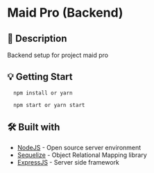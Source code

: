 # Maid Pro (Backend)

## 📖 Description

Backend setup for project maid pro

## 💡 Getting Start

```
  npm install or yarn

  npm start or yarn start
```

## 🛠 Built with

- [NodeJS](https://nodejs.org/dist/latest-v12.x/docs/api) - Open source server environment
- [Sequelize](https://sequelize.org/v5/index.html) - Object Relational Mapping library
- [ExpressJS](https://reactjs.org/) - Server side framework
